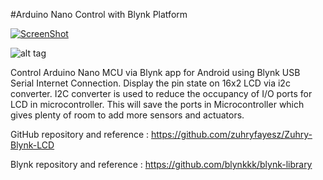 #Arduino Nano Control with Blynk Platform

[![ScreenShot](https://github.com/zuhryfayesz/Zuhry-Blynk-LCD/blob/master/video.PNG)](https://www.youtube.com/watch?v=lY00fh99oDo)

![alt tag](https://github.com/zuhryfayesz/Zuhry-Blynk-LCD/blob/master/LCD%20with%20I2C%20Arduino%20Nano.PNG)

Control Arduino Nano MCU via Blynk app for Android using Blynk USB Serial Internet Connection. Display the pin state on 16x2 LCD via i2c converter. I2C converter is used to reduce the occupancy of I/O ports for LCD in microcontroller. This will save the ports in Microcontroller which gives plenty of room to add more sensors and actuators.

GitHub repository and reference : https://github.com/zuhryfayesz/Zuhry-Blynk-LCD

Blynk repository and reference : https://github.com/blynkkk/blynk-library
